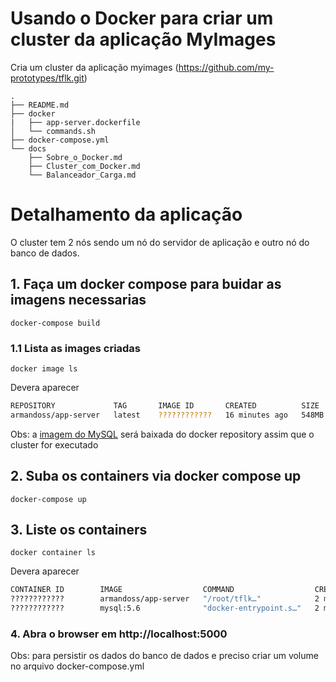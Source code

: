 # Usando o Docker para criar um cluster da aplicação MyImages

Cria um cluster da aplicação myimages (https://github.com/my-prototypes/tflk.git)

```shell
.
├── README.md
├── docker
|	├── app-server.dockerfile
│	└── commands.sh
├── docker-compose.yml
└── docs
    ├── Sobre_o_Docker.md
    ├── Cluster_com_Docker.md
    └── Balanceador_Carga.md
```

# Detalhamento da aplicação

O cluster tem 2 nós sendo um nó do servidor de aplicação e outro nó do banco de dados. 

## 1. Faça um docker compose para buidar as imagens necessarias

```shell
docker-compose build
```

### 1.1 Lista as images criadas

```shell
docker image ls
```
Devera aparecer
```bash
REPOSITORY             TAG       IMAGE ID       CREATED          SIZE
armandoss/app-server   latest    ????????????   16 minutes ago   548MB
```
Obs: a [imagem do MySQL](https://hub.docker.com/_/mysql) será baixada do docker repository assim que o cluster for executado

## 2. Suba os containers via docker compose up

```shell
docker-compose up
```

## 3. Liste os containers

```shell
docker container ls 
```
Devera aparecer
```bash
CONTAINER ID        IMAGE                  COMMAND                  CREATED             STATUS              PORTS                    NAMES
????????????        armandoss/app-server   "/root/tflk…"            2 minutes ago       Up About a minute   0.0.0.0:5000->5000/tcp   app-server-1
????????????        mysql:5.6              "docker-entrypoint.s…"   2 minutes ago       Up About a minute   0.0.0.0:3306->3306/tcp   compose_mydb_1
```

### 4. Abra o browser em http://localhost:5000

Obs: para persistir os dados do banco de dados e preciso criar um volume no arquivo docker-compose.yml
